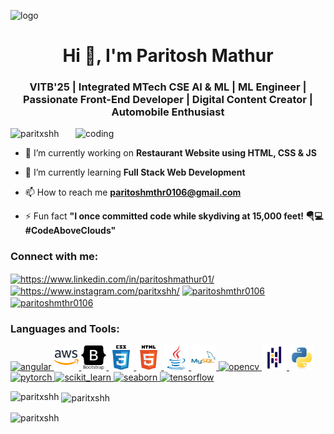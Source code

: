 ![logo](https://res.cloudinary.com/practicaldev/image/fetch/s--2hR1J9LS--/c_imagga_scale,f_auto,fl_progressive,h_420,q_auto,w_1000/https://dev-to-uploads.s3.amazonaws.com/i/kztm003o38g4q5x7vm4l.png)
<h1 align="center">Hi 👋, I'm Paritosh Mathur</h1>
<h3 align="center">VITB'25 | Integrated MTech CSE AI & ML | ML Engineer | Passionate Front-End Developer | Digital Content Creator | Automobile Enthusiast</h3>

<img align="right" alt="coding" width="400" src="https://media1.giphy.com/media/MeJgB3yMMwIaHmKD4z/giphy.gif?cid=ecf05e47dtatrqk8r4zitte9de2eizaet2eczw2wgry4nsoi&ep=v1_gifs_search&rid=giphy.gif&ct=g">

<p align="left"> <img src="https://komarev.com/ghpvc/?username=paritxshh&label=Profile%20views&color=0e75b6&style=flat" alt="paritxshh" /> </p>

- 🔭 I’m currently working on **Restaurant Website using HTML, CSS & JS**

- 🌱 I’m currently learning **Full Stack Web Development**

- 📫 How to reach me **paritoshmthr0106@gmail.com**

- ⚡ Fun fact **"I once committed code while skydiving at 15,000 feet! 🪂💻 #CodeAboveClouds"**

<h3 align="left">Connect with me:</h3>
<p align="left">
<a href="https://linkedin.com/in/https://www.linkedin.com/in/paritoshmathur01/" target="blank"><img align="center" src="https://raw.githubusercontent.com/rahuldkjain/github-profile-readme-generator/master/src/images/icons/Social/linked-in-alt.svg" alt="https://www.linkedin.com/in/paritoshmathur01/" height="30" width="40" /></a>
<a href="https://instagram.com/https://www.instagram.com/paritxshh/" target="blank"><img align="center" src="https://raw.githubusercontent.com/rahuldkjain/github-profile-readme-generator/master/src/images/icons/Social/instagram.svg" alt="https://www.instagram.com/paritxshh/" height="30" width="40" /></a>
<a href="https://www.hackerrank.com/paritoshmthr0106" target="blank"><img align="center" src="https://raw.githubusercontent.com/rahuldkjain/github-profile-readme-generator/master/src/images/icons/Social/hackerrank.svg" alt="paritoshmthr0106" height="30" width="40" /></a>
<a href="https://www.leetcode.com/paritoshmthr0106" target="blank"><img align="center" src="https://raw.githubusercontent.com/rahuldkjain/github-profile-readme-generator/master/src/images/icons/Social/leet-code.svg" alt="paritoshmthr0106" height="30" width="40" /></a>
</p>

<h3 align="left">Languages and Tools:</h3>
<p align="left"> <a href="https://angular.io" target="_blank" rel="noreferrer"> <img src="https://angular.io/assets/images/logos/angular/angular.svg" alt="angular" width="40" height="40"/> </a> <a href="https://aws.amazon.com" target="_blank" rel="noreferrer"> <img src="https://raw.githubusercontent.com/devicons/devicon/master/icons/amazonwebservices/amazonwebservices-original-wordmark.svg" alt="aws" width="40" height="40"/> </a> <a href="https://getbootstrap.com" target="_blank" rel="noreferrer"> <img src="https://raw.githubusercontent.com/devicons/devicon/master/icons/bootstrap/bootstrap-plain-wordmark.svg" alt="bootstrap" width="40" height="40"/> </a> <a href="https://www.w3schools.com/css/" target="_blank" rel="noreferrer"> <img src="https://raw.githubusercontent.com/devicons/devicon/master/icons/css3/css3-original-wordmark.svg" alt="css3" width="40" height="40"/> </a> <a href="https://www.w3.org/html/" target="_blank" rel="noreferrer"> <img src="https://raw.githubusercontent.com/devicons/devicon/master/icons/html5/html5-original-wordmark.svg" alt="html5" width="40" height="40"/> </a> <a href="https://www.java.com" target="_blank" rel="noreferrer"> <img src="https://raw.githubusercontent.com/devicons/devicon/master/icons/java/java-original.svg" alt="java" width="40" height="40"/> </a> <a href="https://www.mysql.com/" target="_blank" rel="noreferrer"> <img src="https://raw.githubusercontent.com/devicons/devicon/master/icons/mysql/mysql-original-wordmark.svg" alt="mysql" width="40" height="40"/> </a> <a href="https://opencv.org/" target="_blank" rel="noreferrer"> <img src="https://www.vectorlogo.zone/logos/opencv/opencv-icon.svg" alt="opencv" width="40" height="40"/> </a> <a href="https://pandas.pydata.org/" target="_blank" rel="noreferrer"> <img src="https://raw.githubusercontent.com/devicons/devicon/2ae2a900d2f041da66e950e4d48052658d850630/icons/pandas/pandas-original.svg" alt="pandas" width="40" height="40"/> </a> <a href="https://www.python.org" target="_blank" rel="noreferrer"> <img src="https://raw.githubusercontent.com/devicons/devicon/master/icons/python/python-original.svg" alt="python" width="40" height="40"/> </a> <a href="https://pytorch.org/" target="_blank" rel="noreferrer"> <img src="https://www.vectorlogo.zone/logos/pytorch/pytorch-icon.svg" alt="pytorch" width="40" height="40"/> </a> <a href="https://scikit-learn.org/" target="_blank" rel="noreferrer"> <img src="https://upload.wikimedia.org/wikipedia/commons/0/05/Scikit_learn_logo_small.svg" alt="scikit_learn" width="40" height="40"/> </a> <a href="https://seaborn.pydata.org/" target="_blank" rel="noreferrer"> <img src="https://seaborn.pydata.org/_images/logo-mark-lightbg.svg" alt="seaborn" width="40" height="40"/> </a> <a href="https://www.tensorflow.org" target="_blank" rel="noreferrer"> <img src="https://www.vectorlogo.zone/logos/tensorflow/tensorflow-icon.svg" alt="tensorflow" width="40" height="40"/> </a> </p>

<p><img align="left" src="https://github-readme-stats.vercel.app/api/top-langs?username=paritxshh&show_icons=true&locale=en&layout=compact" alt="paritxshh" /></p>

<p>&nbsp;<img align="center" src="https://github-readme-stats.vercel.app/api?username=paritxshh&show_icons=true&locale=en" alt="paritxshh" /></p>

<p><img align="center" src="https://github-readme-streak-stats.herokuapp.com/?user=paritxshh&" alt="paritxshh" /></p>
